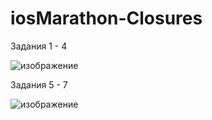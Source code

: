 # iosMarathon-Closures

Задания 1 - 4

![изображение](https://github.com/Ziklson/iosMarathon-Closures/assets/96010534/123983ff-4076-4160-a4cb-0159bd1f188c)

Задания 5 - 7

![изображение](https://github.com/Ziklson/iosMarathon-Closures/assets/96010534/05dcd33f-dd16-4ff6-a328-9d051f1e45be)
